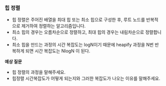 ### 힙 정렬

- 힙 정렬은 주어진 배열을 최대 힙 또는 최소 힙으로 구성한 후, 루트 노드를 반복적으로 제거하여 정렬하는 알고리즘입니다.
- 최소 힙의 경우는 오름차순으로 정렬하고, 최대 힙의 경우는 내림차순으로 정렬합니다.
- 최소 힙을 만드는 과정의 시간 복잡도는 logN이기 때문에 heapify 과정을 N번 반복하게 되면 시간 복잡도는 NlogN 이 된다.

**예상 질문**

- 힙 정렬의 과정을 말해주세요.
- 힙정렬 시간복잡도가 어떻게 되는지와 그러한 복잡도가 나오는 이유를 말해주세요.
